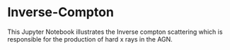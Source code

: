 # Inverse-Compton
This Jupyter Notebook illustrates the Inverse compton scattering which is responsible for the production of hard x rays in the AGN.

